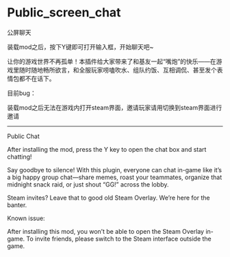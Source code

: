 # Public_screen_chat
公屏聊天

装载mod之后，按下Y键即可打开输入框，开始聊天吧~

让你的游戏世界不再孤单！本插件给大家带来了和基友一起“嘴炮”的快乐——在游戏里随时随地畅所欲言，和全服玩家唠嗑吹水、组队约饭、互相调侃、甚至发个表情包都不在话下。

目前bug：

装载mod之后无法在游戏内打开steam界面，邀请玩家请用切换到steam界面进行邀请

-------------------------------------------------------------------------------------------
Public Chat

After installing the mod, press the Y key to open the chat box and start chatting!

Say goodbye to silence! With this plugin, everyone can chat in-game like it’s a big happy group chat—share memes, roast your teammates, organize that midnight snack raid, or just shout “GG!” across the lobby.

Steam invites? Leave that to good old Steam Overlay. We’re here for the banter.

Known issue:

After installing this mod, you won’t be able to open the Steam Overlay in-game. To invite friends, please switch to the Steam interface outside the game.

